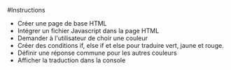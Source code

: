 #Instructions
- Créer une page de base HTML
- Intégrer un fichier Javascript dans la page HTML
- Demander à l'utilisateur de choir une couleur
- Créer des conditions if, else if et else pour traduire vert, jaune et rouge. 
- Définir une réponse commune pour les autres couleurs
- Afficher la traduction dans la console


